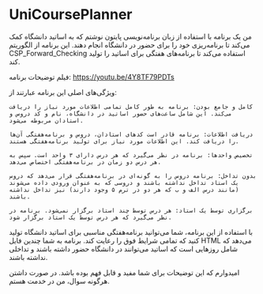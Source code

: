 # UniCoursePlanner

من یک برنامه با استفاده از زبان برنامه‌نویسی پایتون نوشتم که به اساتید دانشگاه کمک می‌کند تا برنامه‌ریزی خود را برای حضور در دانشگاه انجام دهند. این برنامه از الگوریتم CSP_Forward_Checking استفاده می‌کند تا برنامه‌های هفتگی برای اساتید را تولید کند.

فیلم توضیحات برنامه: https://youtu.be/4Y8TF79PDTs

ویژگی‌های اصلی این برنامه عبارتند از:

    کامل و جامع بودن: برنامه به طور کامل تمامی اطلاعات مورد نیاز را دریافت می‌کند. این شامل ساعت‌های حضور اساتید در دانشگاه، نام و کد دروس و استادان مربوطه می‌شود.

    دریافت اطلاعات: برنامه قادر است کدهای استادان، دروس و برنامه‌هفتگی آن‌ها را دریافت کند. این اطلاعات مورد نیاز برای تولید برنامه‌هفتگی هستند.

    تخصیص واحدها: برنامه در نظر می‌گیرد که هر درس دارای ۳ واحد است. سپس به هر درس دو زمان در برنامه‌هفتگی اختصاص می‌دهد.

    بدون تداخل: برنامه دروس را به گونه‌ای در برنامه‌هفتگی قرار می‌دهد که دروس یک استاد تداخل نداشته باشند و دروسی که به عنوان ورودی داده می‌شوند (مانند درس الف و ب که هر دو در ترم ۵ وجود دارند) نیز تداخل نداشته باشند.

    برگزاری توسط یک استاد: هر درس توسط چند استاد برگزار نمی‌شود. برنامه در نظر می‌گیرد که هر درس توسط یک استاد برگزار شود.

با استفاده از این برنامه، شما می‌توانید برنامه‌هفتگی مناسبی برای اساتید دانشگاه تولید کنید که تمامی شرایط فوق را رعایت کند. برنامه به شما چندین فایل HTML می‌دهد که شامل روزهایی است که اساتید می‌توانند در دانشگاه حضور داشته باشند و تداخلی نداشته باشند.

امیدوارم که این توضیحات برای شما مفید و قابل فهم بوده باشد. در صورت داشتن هرگونه سوال، من در خدمت هستم.
